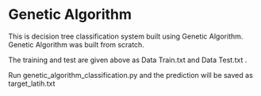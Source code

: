 # Genetic Algorithm
This is decision tree classification system built using Genetic Algorithm.
Genetic Algorithm was built from scratch.

The training and test are given above as Data Train.txt and Data Test.txt .

Run genetic_algorithm_classification.py and the prediction will be saved as target_latih.txt
